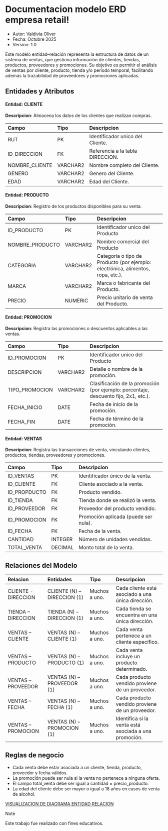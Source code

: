 # Documentacion modelo ERD empresa retail!

- Autor: Valdivia Oliver
- Fecha: Octubre 2025
- Version: 1.0

Este modelo entidad–relación representa la estructura de datos de un sistema de ventas, que gestiona información de clientes, tiendas, productos, proveedores y promociones. Su objetivo es permitir el análisis de ventas por cliente, producto, tienda y/o período temporal, facilitando además la trazabilidad de proveedores y promociones aplicadas.


## Entidades y Atributos

#### Entidad: **CLIENTE**
**Descripcion**: Almacena los datos de los clientes que realizan compras.


| **Campo** | **Tipo**     | **Descripcion**                |
| :-------- | :------- | :------------------------- |
| RUT | PK | Identificador unico del Cliente. |
| ID_DIRECCION | FK | Referencia a la tabla DIRECCION. |
| NOMBRE_CLIENTE| VARCHAR2 | Nombre completo del Cliente. |
| GENERO | VARCHAR2 | Genero del Cliente. |
| EDAD | VARCHAR2 | Edad del Cliente. |

#### Entidad: **PRODUCTO**

**Descripcion**: Registro de los productos disponibles para su venta.

| **Campo** | **Tipo**     | **Descripcion**                |
| :-------- | :------- | :------------------------- |
| ID_PRODUCTO | PK | Identificador unico del Producto |
| NOMBRE_PRODUCTO | VARCHAR2 | Nombre comercial del Producto |
| CATEGORIA| VARCHAR2 | Categoría o tipo de Producto (por ejemplo: electrónica, alimentos, ropa, etc.). |
| MARCA | VARCHAR2 | Marca o fabricante del Producto. |
| PRECIO | NUMERIC | Precio unitario de venta del Producto. |


#### Entidad: **PROMOCION**

**Descripcion**: Registra las promociones o descuentos aplicables a las ventas.

| **Campo** | **Tipo**     | **Descripcion**                |
| :-------- | :------- | :------------------------- |
| ID_PROMOCION | PK | Identificador unico del Producto |
| DESCRIPCION | VARCHAR2 | Detalle o nombre de la promoción. |
| TIPO_PROMOCION| VARCHAR2 | Clasificación de la promoción (por ejemplo: porcentaje, descuento fijo, 2x1, etc.). |
| FECHA_INICIO | DATE | Fecha de inicio de la promoción. |
| FECHA_FIN | DATE | Fecha de término de la promoción. |


#### Entidad: **VENTAS**

**Descripcion**: Registra las transacciones de venta, vinculando clientes, productos, tiendas,
proveedores y promociones.

| **Campo** | **Tipo**     | **Descripcion**                |
| :-------- | :------- | :------------------------- |
| ID_VENTAS | PK | Identificador único de la venta. |
| ID_CLIENTE | FK | Cliente asociado a la venta. |
| ID_PROPDUCTO | FK | Producto vendido. |
| ID_TIENDA | FK | Tienda donde se realizó la venta. |
| ID_PROVEEDOR | FK | Proveedor del producto vendido. |
| ID_PROMOCION | FK | Promoción aplicada (puede ser nula). |
| ID_FECHA | FK | Fecha de la venta. |
| CANTIDAD | INTEGER | Número de unidades vendidas. |
| TOTAL_VENTA | DECIMAL | Monto total de la venta. |



## **Relaciones del Modelo**


| **Relacion** | **Entidades**     | **Tipo**     | **Descripcion**                |
| :-------- | :------- | :------- | :------------------------- |
| CLIENTE - DIRECCION | CLIENTE (N) – DIRECCION (1) | Muchos a uno. | Cada cliente está asociado a una única dirección. |
| TIENDA – DIRECCION | TIENDA (N) – DIRECCION (1) | Muchos a uno. | Cada tienda se encuentra en una única dirección. |
| VENTAS – CLIENTE | VENTAS (N) – CLIENTE (1) | Muchos a uno. | Cada venta pertenece a un cliente específico. |
| VENTAS – PRODUCTO | VENTAS (N) – PRODUCTO (1) | Muchos a uno. | Cada venta incluye un producto determinado. |
| VENTAS – PROVEEDOR | VENTAS (N) – PROVEEDOR (1) | Muchos a uno. | Cada producto vendido proviene de un proveedor. |
| VENTAS – FECHA | VENTAS (N) – FECHA (1) | Muchos a uno. | Cada producto vendido proviene de un proveedor. |
| VENTAS – PROMOCION | VENTAS (N) – PROMOCION (1) | Muchos a uno. | Identifica si la venta está asociada a una promoción. |

## **Reglas de negocio**
- Cada venta debe estar asociada a un cliente, tienda, producto, proveedor y fecha válidos.
- La promoción puede ser nula si la venta no pertenece a ninguna oferta.
- El campo total_venta debe ser igual a cantidad × precio_producto.
- La edad del cliente debe ser mayor o igual a 18 años en casos de venta de alcohol.

[ VISUALIZACION DE DIAGRAMA ENTIDAD RELACION](https://viewer.diagrams.net/?tags=%7B%7D&lightbox=1&target=blank&highlight=0000ff&edit=_blank&layers=1&nav=1&title=Diagrama-Retail.drawio&dark=auto#Uhttps%3A%2F%2Fraw.githubusercontent.com%2FValdivia737%2Fdiagrama%2Fmain%2FDiagrama-Retail.drawio)

> [!NOTE]
> Este trabajo fue realizado con fines educativos.
